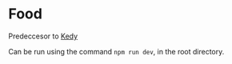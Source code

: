 # Food
Predeccesor to [Kedy](https://kedy.azurewebsites.net/)

Can be run using the command ```npm run dev```, in the root directory.
